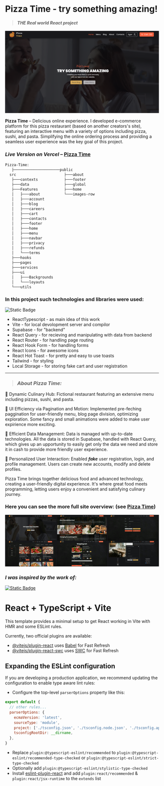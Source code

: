 # Pizza Time - try something amazing!

> #### _THE Real world React project_

<img src="https://github.com/Egormity/pizza-time/blob/master/assets/Preview-main.png?raw=true"/>

**Pizza Time** &ndash; Delicious online experience. I developed e-commerce platform for this pizza restaurant (based on another creators's site), featuring an interactive menu with a variety of options including pizza, sushi, and pasta. Simplifying the online ordering process and providing a seamless user experience was the key goal of this project.

### **_Live Version on Vercel_** &ndash; **[Pizza Time](https://egormity-pizza-time.vercel.app)**

```
Pizza-Time:
   ├─────────────────────public
  src                      ├───about
   ├───contexts            ├───footer
   ├───data                ├───global
   ├───Features            ├───home
   │   ├───about           └───images-row
   │   ├───account
   │   ├───blog
   │   ├───careers
   │   ├───cart
   │   ├───contacts
   │   ├───footer
   │   ├───home
   │   ├───menu
   │   ├───navbar
   │   ├───privacy
   │   ├───refunds
   │   └───terms
   ├───hooks
   ├───pages
   ├───services
   ├───ui
   │   ├───Backgrounds
   │   └───loyauts
   └───utils
```


### In this project such technologies and libraries were used:



![Static Badge](https://img.shields.io/badge/:badgeContent)


- ReactTypescript - as main idea of this work
- Vite - for local devolopment server and compilor
- Supabase - for "backend"
- React Query - for recieving and manipulating with data from backend
- React Router - for handling page routing
- React Hook Form - for handling forms
- React Icons - for awesome icons
- React Hot Toast - for pretty and easy to use toasts
- Tailwind - for styling
- Local Storage - for storing fake cart and user registration

---

> ### _About Pizza Time:_

🍕 Dynamic Culinary Hub: Fictional restaurant featuring an extensive menu including pizzas, sushi, and pasta.

🎇 UI Efficiency via Pagination and Motion: Implemented pre-feching paggination for user-friendly menu, blog page division, optimizing exploration. Some fancy and small animations were added to make user expirience more exciting.

📑 Efficient Data Management: Data is managed with up-to-date technologies. All the data is stored in Supabase, handled with React Query, which gives up an upportunity to easily get only the data we need and store it in cash to provide more friendly user experience.

👤 Personalized User Interaction: Enabled ***fake*** user registration, login, and profile management. Users can create new accounts, modify and delete profiles.

Pizza Time brings together delicious food and advanced technology, creating a user-friendly digital experience. It's where great food meets programming, letting users enjoy a convenient and satisfying culinary journey.

### Here you can see the more full site overview: (see [Pizza Time](https://egormity-pizza-time.vercel.app))

<img src="https://github.com/Egormity/pizza-time/blob/master/assets/Full-preview.jpg?raw=true"/>

### _I was inspired by the work of:_

<a target="_blanc" href="https://github.com/catherineisonline/pizza-time-with-react">
  <img alt="Static Badge" src="https://img.shields.io/badge/Catherine_Isonline_git-8A2BE2">
</a>

###
###
###

# React + TypeScript + Vite

This template provides a minimal setup to get React working in Vite with HMR and some ESLint rules.

Currently, two official plugins are available:

- [@vitejs/plugin-react](https://github.com/vitejs/vite-plugin-react/blob/main/packages/plugin-react/README.md) uses [Babel](https://babeljs.io/) for Fast Refresh
- [@vitejs/plugin-react-swc](https://github.com/vitejs/vite-plugin-react-swc) uses [SWC](https://swc.rs/) for Fast Refresh

## Expanding the ESLint configuration

If you are developing a production application, we recommend updating the configuration to enable type aware lint rules:

- Configure the top-level `parserOptions` property like this:

```js
export default {
  // other rules...
  parserOptions: {
    ecmaVersion: 'latest',
    sourceType: 'module',
    project: ['./tsconfig.json', './tsconfig.node.json', './tsconfig.app.json'],
    tsconfigRootDir: __dirname,
  },
}
```

- Replace `plugin:@typescript-eslint/recommended` to `plugin:@typescript-eslint/recommended-type-checked` or `plugin:@typescript-eslint/strict-type-checked`
- Optionally add `plugin:@typescript-eslint/stylistic-type-checked`
- Install [eslint-plugin-react](https://github.com/jsx-eslint/eslint-plugin-react) and add `plugin:react/recommended` & `plugin:react/jsx-runtime` to the `extends` list
